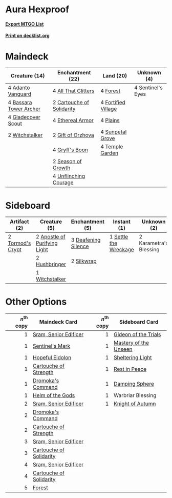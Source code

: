 # Aura Hexproof

#### [Export MTGO List](../collection/Aura%20Hexproof/Aura%20Hexproof.txt)
#### [Print on decklist.org](http://decklist.org/?deckmain=4%09Adanto%20Vanguard%0A4%09All%20That%20Glitters%0A4%09Bassara%20Tower%20Archer%0A2%09Cartouche%20of%20Solidarity%0A4%09Ethereal%20Armor%0A4%09Forest%0A4%09Fortified%20Village%0A2%09Gift%20of%20Orzhova%0A4%09Gladecover%20Scout%0A4%09Gryff's%20Boon%0A4%09Plains%0A2%09Season%20of%20Growth%0A4%09Sentinel's%20Eyes%0A4%09Sunpetal%20Grove%0A4%09Temple%20Garden%0A4%09Unflinching%20Courage%0A2%09Witchstalker&deckside=2%09Apostle%20of%20Purifying%20Light%0A3%09Deafening%20Silence%0A2%09Hushbringer%0A2%09Karametra's%20Blessing%0A1%09Settle%20the%20Wreckage%0A2%09Silkwrap%0A2%09Tormod's%20Crypt%0A1%09Witchstalker)
# Maindeck

|                                          Creature (14)                                          |                                          Enchantment (22)                                          |                                          Land (20)                                           |   Unknown (4)   |
|-------------------------------------------------------------------------------------------------|----------------------------------------------------------------------------------------------------|----------------------------------------------------------------------------------------------|-----------------|
|4 [Adanto Vanguard](http://gatherer.wizards.com/Pages/Card/Details.aspx?multiverseid=435152)     |4 [All That Glitters](http://gatherer.wizards.com/Pages/Card/Details.aspx?multiverseid=472964)      |4 [Forest](http://gatherer.wizards.com/Pages/Card/Details.aspx?multiverseid=439860)           |4 Sentinel's Eyes|
|4 [Bassara Tower Archer](http://gatherer.wizards.com/Pages/Card/Details.aspx?multiverseid=380376)|2 [Cartouche of Solidarity](http://gatherer.wizards.com/Pages/Card/Details.aspx?multiverseid=426709)|4 [Fortified Village](http://gatherer.wizards.com/Pages/Card/Details.aspx?multiverseid=410042)|                 |
|4 [Gladecover Scout](http://gatherer.wizards.com/Pages/Card/Details.aspx?multiverseid=220082)    |4 [Ethereal Armor](http://gatherer.wizards.com/Pages/Card/Details.aspx?multiverseid=265414)         |4 [Plains](http://gatherer.wizards.com/Pages/Card/Details.aspx?multiverseid=439856)           |                 |
|2 [Witchstalker](http://gatherer.wizards.com/Pages/Card/Details.aspx?multiverseid=370806)        |2 [Gift of Orzhova](http://gatherer.wizards.com/Pages/Card/Details.aspx?multiverseid=366339)        |4 [Sunpetal Grove](http://gatherer.wizards.com/Pages/Card/Details.aspx?multiverseid=420946)   |                 |
|                                                                                                 |4 [Gryff's Boon](http://gatherer.wizards.com/Pages/Card/Details.aspx?multiverseid=409758)           |4 [Temple Garden](http://gatherer.wizards.com/Pages/Card/Details.aspx?multiverseid=405112)    |                 |
|                                                                                                 |2 [Season of Growth](http://gatherer.wizards.com/Pages/Card/Details.aspx?multiverseid=466945)       |                                                                                              |                 |
|                                                                                                 |4 [Unflinching Courage](http://gatherer.wizards.com/Pages/Card/Details.aspx?multiverseid=446198)    |                                                                                              |                 |


# Sideboard

|                                       Artifact (2)                                        |                                             Creature (5)                                              |                                       Enchantment (5)                                        |                                          Instant (1)                                           |     Unknown (2)      |
|-------------------------------------------------------------------------------------------|-------------------------------------------------------------------------------------------------------|----------------------------------------------------------------------------------------------|------------------------------------------------------------------------------------------------|----------------------|
|2 [Tormod's Crypt](http://gatherer.wizards.com/Pages/Card/Details.aspx?multiverseid=389723)|2 [Apostle of Purifying Light](http://gatherer.wizards.com/Pages/Card/Details.aspx?multiverseid=466760)|3 [Deafening Silence](http://gatherer.wizards.com/Pages/Card/Details.aspx?multiverseid=472972)|1 [Settle the Wreckage](http://gatherer.wizards.com/Pages/Card/Details.aspx?multiverseid=435186)|2 Karametra's Blessing|
|                                                                                           |2 [Hushbringer](http://gatherer.wizards.com/Pages/Card/Details.aspx?multiverseid=472980)               |2 [Silkwrap](http://gatherer.wizards.com/Pages/Card/Details.aspx?multiverseid=394699)         |                                                                                                |                      |
|                                                                                           |1 [Witchstalker](http://gatherer.wizards.com/Pages/Card/Details.aspx?multiverseid=370806)              |                                                                                              |                                                                                                |                      |


# Other Options

|*n*<sup>th</sup> copy|                                          Maindeck Card                                           |*n*<sup>th</sup> copy|                                         Sideboard Card                                         |
|--------------------:|--------------------------------------------------------------------------------------------------|--------------------:|------------------------------------------------------------------------------------------------|
|                    1|[Sram, Senior Edificer](http://gatherer.wizards.com/Pages/Card/Details.aspx?multiverseid=423690)  |                    1|[Gideon of the Trials](http://gatherer.wizards.com/Pages/Card/Details.aspx?multiverseid=426716) |
|                    1|[Sentinel's Mark](http://gatherer.wizards.com/Pages/Card/Details.aspx?multiverseid=457164)        |                    1|[Mastery of the Unseen](http://gatherer.wizards.com/Pages/Card/Details.aspx?multiverseid=391878)|
|                    1|[Hopeful Eidolon](http://gatherer.wizards.com/Pages/Card/Details.aspx?multiverseid=373616)        |                    1|[Sheltering Light](http://gatherer.wizards.com/Pages/Card/Details.aspx?multiverseid=435187)     |
|                    1|[Cartouche of Strength](http://gatherer.wizards.com/Pages/Card/Details.aspx?multiverseid=426860)  |                    1|[Rest in Peace](http://gatherer.wizards.com/Pages/Card/Details.aspx?multiverseid=442021)        |
|                    1|[Dromoka's Command](http://gatherer.wizards.com/Pages/Card/Details.aspx?multiverseid=394558)      |                    1|[Damping Sphere](http://gatherer.wizards.com/Pages/Card/Details.aspx?multiverseid=443101)       |
|                    1|[Helm of the Gods](http://gatherer.wizards.com/Pages/Card/Details.aspx?multiverseid=398588)       |                    1|Warbriar Blessing                                                                               |
|                    2|[Sram, Senior Edificer](http://gatherer.wizards.com/Pages/Card/Details.aspx?multiverseid=423690)  |                    1|[Knight of Autumn](http://gatherer.wizards.com/Pages/Card/Details.aspx?multiverseid=452933)     |
|                    2|[Dromoka's Command](http://gatherer.wizards.com/Pages/Card/Details.aspx?multiverseid=394558)      |                     |                                                                                                |
|                    2|[Cartouche of Strength](http://gatherer.wizards.com/Pages/Card/Details.aspx?multiverseid=426860)  |                     |                                                                                                |
|                    3|[Sram, Senior Edificer](http://gatherer.wizards.com/Pages/Card/Details.aspx?multiverseid=423690)  |                     |                                                                                                |
|                    3|[Cartouche of Solidarity](http://gatherer.wizards.com/Pages/Card/Details.aspx?multiverseid=426709)|                     |                                                                                                |
|                    4|[Sram, Senior Edificer](http://gatherer.wizards.com/Pages/Card/Details.aspx?multiverseid=423690)  |                     |                                                                                                |
|                    4|[Cartouche of Solidarity](http://gatherer.wizards.com/Pages/Card/Details.aspx?multiverseid=426709)|                     |                                                                                                |
|                    5|[Forest](http://gatherer.wizards.com/Pages/Card/Details.aspx?multiverseid=439860)                 |                     |                                                                                                |

